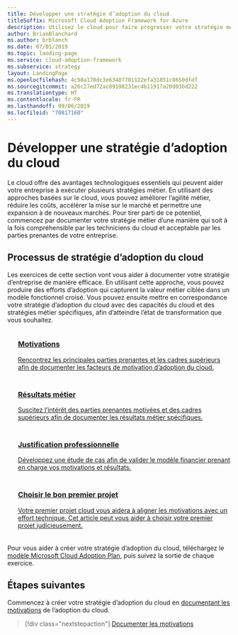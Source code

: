 ```yaml
---
title: Développer une stratégie d’adoption du cloud
titleSuffix: Microsoft Cloud Adoption Framework for Azure
description: Utilisez le cloud pour faire progresser votre stratégie métier.
author: BrianBlanchard
ms.author: brblanch
ms.date: 07/01/2019
ms.topic: landing-page
ms.service: cloud-adoption-framework
ms.subservice: strategy
layout: LandingPage
ms.openlocfilehash: 4c98a170dc3e63407701122efa31851c8650dfdf
ms.sourcegitcommit: a26c27ed72ac89198231ec4b11917a20d03bd222
ms.translationtype: HT
ms.contentlocale: fr-FR
ms.lasthandoff: 09/06/2019
ms.locfileid: "70817160"
---
```

<!-- markdownlint-disable MD026 -->

# <a name="develop-a-cloud-adoption-strategy"></a>Développer une stratégie d’adoption du cloud

Le cloud offre des avantages technologiques essentiels qui peuvent aider votre entreprise à exécuter plusieurs stratégies métier. En utilisant des approches basées sur le cloud, vous pouvez améliorer l’agilité métier, réduire les coûts, accélérer la mise sur le marché et permettre une expansion à de nouveaux marchés. Pour tirer parti de ce potentiel, commencez par documenter votre stratégie métier d’une manière qui soit à la fois compréhensible par les techniciens du cloud et acceptable par les parties prenantes de votre entreprise.

## <a name="cloud-adoption-strategy-process"></a>Processus de stratégie d’adoption du cloud

Les exercices de cette section vont vous aider à documenter votre stratégie d’entreprise de manière efficace. En utilisant cette approche, vous pouvez produire des efforts d’adoption qui capturent la valeur métier ciblée dans un modèle fonctionnel croisé. Vous pouvez ensuite mettre en correspondance votre stratégie d’adoption du cloud avec des capacités du cloud et des stratégies métier spécifiques, afin d’atteindre l’état de transformation que vous souhaitez.

<!--markdownlint-disable MD033 -->

<ul class="panelContent cardsF">
    <li style="display: flex; flex-direction: column;">
        <a href="./motivations-why-are-we-moving-to-the-cloud.md">
            <div class="cardSize">
                <div class="cardPadding" style="padding-bottom:10px;">
                    <div class="card" style="padding-bottom:10px;">
                        <div class="cardImageOuter">
                            <div class="cardImage">
                                <img alt="" src="../_images/icons/1.png" data-linktype="external">
                            </div>
                        </div>
                        <div class="cardText" style="padding-left:0px;">
                            <h3>Motivations</h3>
Rencontrez les principales parties prenantes et les cadres supérieurs afin de documenter les facteurs de motivation d’adoption du cloud.
                        </div>
                    </div>
                </div>
            </div>
        </a>
    </li>
    <li style="display: flex; flex-direction: column;">
        <a href="./business-outcomes/index.md">
            <div class="cardSize">
                <div class="cardPadding" style="padding-bottom:10px;">
                    <div class="card" style="padding-bottom:10px;">
                        <div class="cardImageOuter">
                            <div class="cardImage">
                                <img alt="" src="../_images/icons/2.png" data-linktype="external">
                            </div>
                        </div>
                        <div class="cardText" style="padding-left:0px;">
                            <h3>Résultats métier</h3>
Suscitez l’intérêt des parties prenantes motivées et des cadres supérieurs afin de documenter les résultats métier spécifiques.
                        </div>
                    </div>
                </div>
            </div>
        </a>
    </li>
    <li style="display: flex; flex-direction: column;">
        <a href="./cloud-migration-business-case.md">
            <div class="cardSize">
                <div class="cardPadding" style="padding-bottom:10px;">
                    <div class="card" style="padding-bottom:10px;">
                        <div class="cardImageOuter">
                            <div class="cardImage">
                                <img alt="" src="../_images/icons/3.png" data-linktype="external">
                            </div>
                        </div>
                        <div class="cardText" style="padding-left:0px;">
                            <h3>Justification professionnelle</h3>
Développez une étude de cas afin de valider le modèle financier prenant en charge vos motivations et résultats.
                        </div>
                    </div>
                </div>
            </div>
        </a>
    </li>
    <li style="display: flex; flex-direction: column;">
        <a href="./first-adoption-project.md">
            <div class="cardSize">
                <div class="cardPadding" style="padding-bottom:10px;">
                    <div class="card" style="padding-bottom:10px;">
                        <div class="cardImageOuter">
                            <div class="cardImage">
                                <img alt="" src="../_images/icons/4.png" data-linktype="external">
                            </div>
                        </div>
                        <div class="cardText" style="padding-left:0px;">
                            <h3>Choisir le bon premier projet</h3>
Votre premier projet cloud vous aidera à aligner les motivations avec un effort technique. Cet article peut vous aider à choisir votre premier projet judicieusement.
                        </div>
                    </div>
                </div>
            </div>
        </a>
    </li>
</ul>

Pour vous aider à créer votre stratégie d’adoption du cloud, téléchargez le [modèle Microsoft Cloud Adoption Plan](https://archcenter.blob.core.windows.net/cdn/fusion/readiness/Microsoft-Cloud-Adoption-Framework-Strategy-and-Plan-Template.docx), puis suivez la sortie de chaque exercice.

## <a name="next-steps"></a>Étapes suivantes

Commencez à créer votre stratégie d’adoption du cloud en [documentant les motivations](./motivations-why-are-we-moving-to-the-cloud.md) de l’adoption du cloud.

> [!div class="nextstepaction"]
> [Documenter les motivations](./motivations-why-are-we-moving-to-the-cloud.md)
